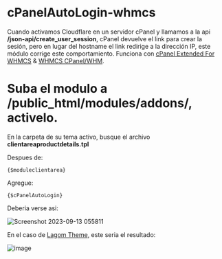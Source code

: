 # cPanelAutoLogin-whmcs
Cuando activamos Cloudflare en un servidor cPanel y llamamos a la api <b>/json-api/create_user_session</b>, cPanel devuelve el link para crear la sesión, pero en lugar del hostname el link redirige a la dirección IP, este módulo corrige este comportamiento.
Funciona con <a href="https://www.modulesgarden.com/products/whmcs/cpanel-extended" target="_blank">cPanel Extended For WHMCS</a> & <a href="https://docs.whmcs.com/CPanel/WHM" target="_blank">WHMCS CPanel/WHM</a>.

# Suba el modulo a <b>/public_html/modules/addons/</b>, activelo.
En la carpeta de su tema activo, busque el archivo <b>clientareaproductdetails.tpl</b>

Despues de:
<pre><code>{$moduleclientarea}</code></pre>

Agregue:
<pre><code>{$cPanelAutoLogin}</code></pre>

Deberia verse asi:<br/>

![Screenshot 2023-09-13 055811](https://github.com/mariofernandu/cPanelAutoLogin-whmcs/assets/102629955/4305927c-141e-40ee-b170-0f81d9439906)

En el caso de <a href="https://lagom.rsstudio.net/" target="_blank">Lagom Theme</a>, este seria el resultado:

![image](https://github.com/mariofernandu/cPanelAutoLogin-whmcs/assets/102629955/a3688acd-d3a6-4b3f-97b4-071bf36ab1aa)


